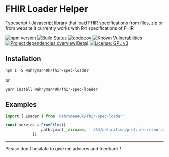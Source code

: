 
# FHIR Loader Helper
Typescript / Javascript library that load FHIR specifications from files, zip or from website 
It currently works with R4 specifications of FHIR

[![npm version](https://badge.fury.io/js/%40ahryman40k%2Ffhir-spec-loader.svg)](https://badge.fury.io/js/%40ahryman40k%2Ffhir-spec-loader.svg)
[![Build Status](https://travis-ci.com/Ahryman40k/fhir-spec-loader.svg)](https://travis-ci.com/Ahryman40k/fhir-spec-loader)
[![codecov](https://codecov.io/gh/Ahryman40k/fhir-spec-loader/branch/master/graph/badge.svg)](https://codecov.io/gh/Ahryman40k/fhir-spec-loader)
[![Known Vulnerabilities](https://snyk.io/test/github/Ahryman40k/fhir-spec-loader/badge.svg)](https://snyk.io/test/github/Ahryman40k/fhir-spec-loader) 
[![Project dependencies overview(Beta)](https://david-dm.org/ahryman40k/fhir-spec-loader.svg)]() 
[![License: GPL v3](https://img.shields.io/badge/License-GPLv3-blue.svg)](https://www.gnu.org/licenses/gpl-3.0)


## Installation
```
npm i -S @ahryman40k/fhir-spec-loader
```
or
```
yarn install @ahryman40k/fhir-spec-loader
```


## Examples
```typescript
import { Loader } from '@ahryman40k/fhir-spec-loader'

const service = FromFiles([
                path.join(__dirname, './R4/definition/profiles-resources.json'),
            ]);

```


---
Please don't hesitate to give me advices and feedback !


